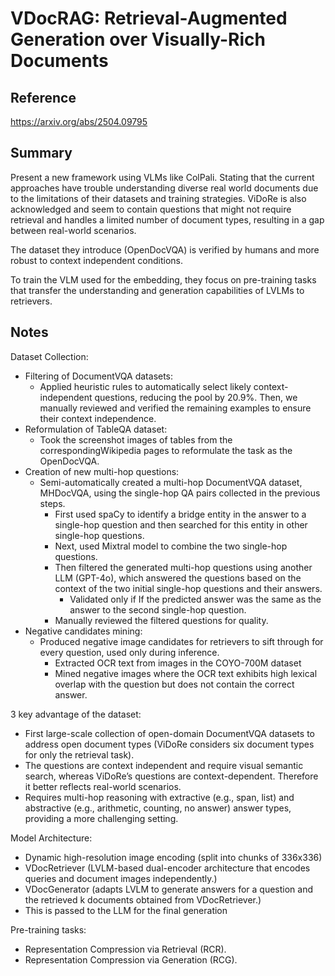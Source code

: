 # VDocRAG: Retrieval-Augmented Generation over Visually-Rich Documents
## Reference

https://arxiv.org/abs/2504.09795

## Summary

Present a new framework using VLMs like ColPali. Stating that the current approaches have trouble understanding diverse real world documents due to the limitations of their datasets and training strategies. ViDoRe is also acknowledged and seem to contain questions that might not require retrieval and handles a limited number of document types, resulting in a gap between real-world scenarios.

The dataset they introduce (OpenDocVQA) is verified by humans and more robust to context independent conditions.

To train the VLM used for the embedding, they focus on pre-training tasks that transfer the understanding and generation capabilities of LVLMs to retrievers.
## Notes

Dataset Collection:
- Filtering of DocumentVQA datasets:
	- Applied heuristic rules to automatically select likely context-independent questions, reducing the pool by 20.9%. Then, we manually reviewed and verified the remaining examples to ensure their context independence.
- Reformulation of TableQA dataset:
	- Took the screenshot images of tables from the correspondingWikipedia pages to reformulate the task as the OpenDocVQA.
- Creation of new multi-hop questions:
	- Semi-automatically created a multi-hop DocumentVQA dataset, MHDocVQA, using the single-hop QA pairs collected in the previous steps.
		- First used spaCy to identify a bridge entity in the answer to a single-hop question and then searched for this entity in other single-hop questions.
		- Next, used Mixtral model to combine the two single-hop questions.
		- Then filtered the generated multi-hop questions using another LLM (GPT-4o), which answered the questions based on the context of the two initial single-hop questions and their answers.
			- Validated only if If the predicted answer was the same as the answer to the second single-hop question.
		- Manually reviewed the filtered questions for quality.
- Negative candidates mining:
	- Produced negative image candidates for retrievers to sift through for every question, used only during inference.
		- Extracted OCR text from images in the COYO-700M dataset
		- Mined negative images where the OCR text exhibits high lexical overlap with the question but does not contain the correct answer.

3 key advantage of the dataset:
- First large-scale collection of open-domain DocumentVQA datasets to address open document types (ViDoRe considers six document types for only the retrieval task).
- The questions are context independent and require visual semantic search, whereas ViDoRe’s questions are context-dependent. Therefore it better reflects real-world scenarios.
- Requires multi-hop reasoning with extractive (e.g., span, list) and abstractive (e.g., arithmetic, counting, no answer) answer types, providing a more challenging setting.

Model Architecture:
- Dynamic high-resolution image encoding (split into chunks of 336x336)
- VDocRetriever (LVLM-based dual-encoder architecture that encodes queries and document images independently.)
- VDocGenerator (adapts LVLM to generate answers for a question and the retrieved k documents obtained from VDocRetriever.)
- This is passed to the LLM for the final generation

Pre-training tasks:
- Representation Compression via Retrieval (RCR).
- Representation Compression via Generation (RCG).